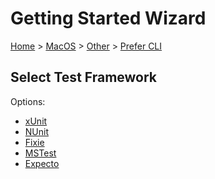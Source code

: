 <!--
GENERATED FILE - DO NOT EDIT
This file was generated by [MarkdownSnippets](https://github.com/SimonCropp/MarkdownSnippets).
Source File: /docs/mdsource/wiz/MacOS_Other_Cli.source.md
To change this file edit the source file and then run MarkdownSnippets.
-->

# Getting Started Wizard

[Home](/docs/wiz/readme.md) > [MacOS](MacOS.md) > [Other](MacOS_Other.md) > [Prefer CLI](MacOS_Other_Cli.md)

## Select Test Framework

Options:
 * [xUnit](MacOS_Other_Cli_xUnit.md)
 * [NUnit](MacOS_Other_Cli_NUnit.md)
 * [Fixie](MacOS_Other_Cli_Fixie.md)
 * [MSTest](MacOS_Other_Cli_MSTest.md)
 * [Expecto](MacOS_Other_Cli_Expecto.md)
